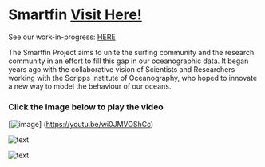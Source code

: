 # Smartfin [Visit Here!](https://smartfin.org)

See our work-in-progress: [HERE](https://github.com/hwanggit/Smartfin/wiki)

The Smartfin Project aims to unite the surfing community and the research community in an effort to fill this gap in our oceanographic data. It began years ago with the collaborative vision of Scientists and Researchers working with the Scripps Institute of Oceanography, who hoped to innovate a new way to model the behaviour of our oceans. 

### Click the Image below to play the video

[![image](https://github.com/hwanggit/Smartfin/blob/master/Images/Screen%20Shot%202019-06-13%20at%203.17.25%20PM.png)]
(https://youtu.be/wi0JMVOShCc)

![text](https://github.com/hwanggit/Smartfin/blob/master/Images/longboard-smartfin-logo_web1920x1335.jpg)

![text](https://github.com/hwanggit/Smartfin/blob/master/Images/Screen%20Shot%202019-05-08%20at%202.01.41%20PM.png)


